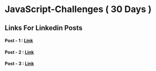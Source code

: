 # JavaScript-Challenges ( 30 Days )

## Links For Linkedin Posts 
#### Post - 1 : <a href = "https://www.linkedin.com/posts/veda-sri-varsha-kura_learntocode-30daysofcode-buildinpublic-activity-7279488926271074305-95gW?utm_source=share&utm_medium=member_desktop"> Link  </a>

#### Post - 2 : <a href = "https://www.linkedin.com/posts/veda-sri-varsha-kura_learntocode-30daysofcode-buildinpublic-activity-7279873942532603904-3IUU?utm_source=share&utm_medium=member_desktop"> Link </a>

#### Post - 3 : <a href = "https://www.linkedin.com/posts/veda-sri-varsha-kura_30daysofcode-codingcommunity-softwaredevelopment-activity-7280231532588421121-eo82?utm_source=share&utm_medium=member_desktop"> Link </a>

